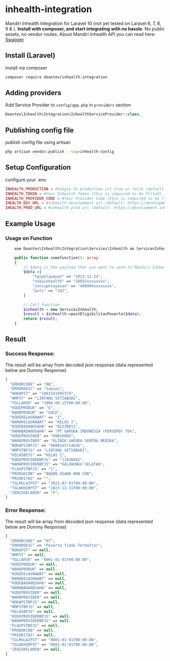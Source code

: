 inhealth-integration
===========================

Mandiri Inhealth Integration for Laravel 10 (not yet tested on Laravel 6, 7, 8, 9 & ). **Install with composer, and start integrating with no hassle**. No public assets, no vendor routes. About Mandiri Inhealth API you can read here: [Swagger](https://development.inhealth.co.id/pelkesws2/catalog/index) 

## Install (Laravel)
Install via composer
```bash
composer require deantev/inhealth-integration
```

## Adding providers
Add Service Provider to `config/app.php` in `providers` section
```php
Deantev\Inhealth\Integration\InhealthServiceProvider::class,
```

## Publishing config file
publish config file using artisan
```bash
php artisan vendor:publish --tag=inhealth-config
```

## Setup Configuration
configure your .env
```php
INHEALTH_PRODUCTION = #toogle to production url true or false (default: false)
INHEALTH_TOKEN = #Your Inhealth Token (this is required to be filled)
INHEALTH_PROVIDER_CODE = #Your Provider Code (this is required to be filled)
IHEALTH_DEV_URL = #inhealth development url (default: https://development.inhealth.co.id/pelkesws2/) you can change the value if url vendor mandiri changes.
IHEALTH_PROD_URL = #inhealth prod url (default: https://development.inhealth.co.id/pelkesws2/)
```

## Example Usage
### Usage on Function
```php
    use Deantev\Inhealth\Integration\Services\Inhealth as ServicesInhealth;

    public function somefunction(): array
    {
        // $data is the payload that you want to send to Mandiri Inhealth
        $data =[
            "tglpelayanan" => "2023-11-23",
            "nokainhealth" => "10015xxxxxxxx",
            "jenispelayanan" => "400904xxxxxxxx",
            "poli" => "24J",
        ]

        // Call function
        $inhealth = new ServicesInhealth;
        $result = $inhealth->postEligibilitasPeserta($data);
        return $result;
    }
```

## Result
### Success Response:
The result will be array from decoded json response (data represented below are Dummy Response)
```php
[
  "ERRORCODE" => "00",
  "ERRORDESC" => "Sukses",
  "NOKAPST" => "1001541995379",
  "NMPST" => "LINTANG SETIABUDI",
  "TGLLAHIR" => "1994-09-15T00:00:00",
  "KODEPRODUK" => "G",
  "NAMAPRODUK" => "GOLD",
  "KODEKELASRAWAT" => "1",
  "NAMAKELASRAWAT" => "KELAS I",
  "KODEBADANUSAHA" => "02230011",
  "NAMABADANUSAHA" => "PT GARUDA INDONESIA (PERSERO) Tbk",
  "KODEPROVIDER" => "0901K009",
  "NAMAPROVIDER" => "KLINIK GARUDA SENTRA MEDIKA",
  "NOKAPSTBPJS" => "0000165714636",
  "NMPSTBPJS" => "LINTANG SETIABUDI",
  "KELASBPJS" => "KELAS 1",
  "KODEPROVIDERBPJS" => "11030802",
  "NAMAPROVIDERBPJS" => "KALIWUNGU SELATAN",
  "FLAGPSTBPJS" => "1",
  "PRODUKCOB" => "BADAN USAHA NON COB",
  "PRIORITAS" => "",
  "TGLMULAIPST" => "2021-07-01T00:00:00",
  "TGLAKHIRPST" => "2023-12-31T00:00:00",
  "JENISKELAMIN" => "P",
]
```

### Error Response:
The result will be array from decoded json response (data represented below are Dummy Response)
```php
[
  "ERRORCODE" => "07",
  "ERRORDESC" => "Peserta Tidak Terdaftar",
  "NOKAPST" => null,
  "NMPST" => null,
  "TGLLAHIR" => "0001-01-01T00:00:00",
  "KODEPRODUK" => null,
  "NAMAPRODUK" => null,
  "KODEKELASRAWAT" => null,
  "NAMAKELASRAWAT" => null,
  "KODEBADANUSAHA" => null,
  "NAMABADANUSAHA" => null,
  "KODEPROVIDER" => null,
  "NAMAPROVIDER" => null,
  "NOKAPSTBPJS" => null,
  "NMPSTBPJS" => null,
  "KELASBPJS" => null,
  "KODEPROVIDERBPJS" => null,
  "NAMAPROVIDERBPJS" => null,
  "FLAGPSTBPJS" => null,
  "PRODUKCOB" => null,
  "PRIORITAS" => null,
  "TGLMULAIPST" => "0001-01-01T00:00:00",
  "TGLAKHIRPST" => "0001-01-01T00:00:00",
  "JENISKELAMIN" => null,
]
```
